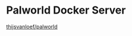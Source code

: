 # Palworld Docker Server

[thijsvanloef/palworld](https://github.com/thijsvanloef/palworld-server-docker)
